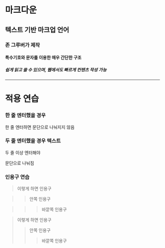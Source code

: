 # 마크다운

## 텍스트 기반 마크업 언어

### 존 그루버가 제작

#### 특수기호와 문자를 이용한 매우 간단한 구조

##### 쉽게 읽고 쓸 수 있으며, 웹에서도 빠르게 컨텐츠 작성 가능

---
# 적용 연습

### 한 줄 엔터했을 경우
한 줄 엔터하면 
문단으로 나눠지지 않음

### 두 줄 엔터했을 경우 텍스트
두 줄 이상 엔터해야 

문단으로 나눠짐

### 인용구 연습
> 이렇게 하면 인용구

>> 안쪽 인용구

>>> 바깥쪽 인용구


> 이렇게 하면 인용구
>> 안쪽 인용구
>>> 바깥쪽 인용구